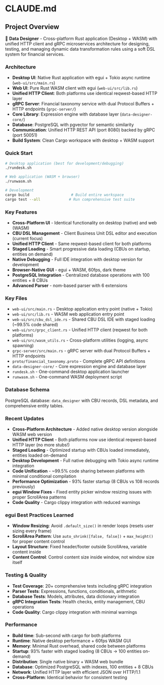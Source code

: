 # CLAUDE.md

## Project Overview

🦀 **Data Designer** - Cross-platform Rust application (Desktop + WASM) with unified HTTP client and gRPC microservices architecture for designing, testing, and managing dynamic data transformation rules using a soft DSL system for financial services.

### Architecture
- **Desktop UI**: Native Rust application with egui + Tokio async runtime (`web-ui/src/main.rs`)
- **Web UI**: Pure Rust WASM client with egui (`web-ui/src/lib.rs`)
- **Unified HTTP Client**: Both platforms use identical reqwest-based HTTP layer
- **gRPC Server**: Financial taxonomy service with dual Protocol Buffers + HTTP endpoints (`grpc-server/`)
- **Core Library**: Expression engine with database layer (`data-designer-core/`)
- **Database**: PostgreSQL with pgvector for semantic similarity
- **Communication**: Unified HTTP REST API (port 8080) backed by gRPC (port 50051)
- **Build System**: Clean Cargo workspace with desktop + WASM support

### Quick Start
```bash
# Desktop application (best for development/debugging)
./rundesk.sh

# Web application (WASM + browser)
./runwasm.sh

# Development
cargo build                   # Build entire workspace
cargo test --all             # Run comprehensive test suite
```

### Key Features
- **Cross-Platform UI** - Identical functionality on desktop (native) and web (WASM)
- **CBU DSL Management** - Client Business Unit DSL editor and execution (current focus)
- **Unified HTTP Client** - Same reqwest-based client for both platforms
- **Staged Loading** - Smart progressive data loading (CBUs on startup, entities on demand)
- **Native Debugging** - Full IDE integration with desktop version for development
- **Browser-Native GUI** - egui + WASM, 60fps, dark theme
- **PostgreSQL Integration** - Centralized database operations with 100 entities + 8 CBUs
- **Advanced Parser** - nom-based parser with 6 extensions

### Key Files
- `web-ui/src/main.rs` - Desktop application entry point (native + Tokio)
- `web-ui/src/lib.rs` - WASM web application entry point
- `web-ui/src/cbu_dsl_ide.rs` - Shared CBU DSL IDE with staged loading (~99.5% code shared)
- `web-ui/src/grpc_client.rs` - Unified HTTP client (reqwest for both platforms)
- `web-ui/src/wasm_utils.rs` - Cross-platform utilities (logging, async spawning)
- `grpc-server/src/main.rs` - gRPC server with dual Protocol Buffers + HTTP endpoints
- `proto/financial_taxonomy.proto` - Complete gRPC API definitions
- `data-designer-core/` - Core expression engine and database layer
- `rundesk.sh` - One-command desktop application launcher
- `runwasm.sh` - One-command WASM deployment script

### Database Schema
PostgreSQL database: `data_designer` with CBU records, DSL metadata, and comprehensive entity tables.

### Recent Updates
- **Cross-Platform Architecture** - Added native desktop version alongside WASM web version
- **Unified HTTP Client** - Both platforms now use identical reqwest-based HTTP layer (no more stubs!)
- **Staged Loading** - Optimized startup with CBUs loaded immediately, entities loaded on-demand
- **Desktop Development** - Full native debugging with Tokio async runtime integration
- **Code Unification** - ~99.5% code sharing between platforms with minimal conditional compilation
- **Performance Optimization** - 93% faster startup (8 CBUs vs 108 records previously)
- **egui Window Fixes** - Fixed entity picker window resizing issues with proper ScrollArea patterns
- **Code Quality** - Cargo clippy integration with reduced warnings

### egui Best Practices Learned
- **Window Resizing**: Avoid `.default_size()` in render loops (resets user sizing every frame)
- **ScrollArea Pattern**: Use `auto_shrink([false, false])` + `max_height()` for proper content control
- **Layout Structure**: Fixed header/footer outside ScrollArea, variable content inside
- **Content Control**: Control content size inside window, not window size itself

### Testing & Quality
- **Test Coverage**: 20+ comprehensive tests including gRPC integration
- **Parser Tests**: Expressions, functions, conditionals, arithmetic
- **Database Tests**: Models, attributes, data dictionary integration
- **gRPC Integration Tests**: Health checks, entity management, CBU operations
- **Code Quality**: Cargo clippy integration with minimal warnings

### Performance
- **Build time**: Sub-second with cargo for both platforms
- **Runtime**: Native desktop performance + 60fps WASM GUI
- **Memory**: Minimal Rust overhead, shared code between platforms
- **Startup**: 93% faster with staged loading (8 CBUs → 100 entities on-demand)
- **Distribution**: Single native binary + WASM web bundle
- **Database**: Optimized PostgreSQL with indexes, 100 entities + 8 CBUs
- **Network**: Unified HTTP layer with efficient JSON over HTTP/1.1
- **Cross-Platform**: Identical behavior for consistent testing